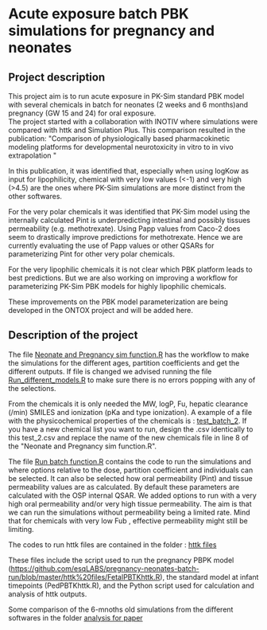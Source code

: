 # Acute exposure batch PBK simulations for pregnancy and neonates

## Project description

<p align="justify">

This project aim is to run acute exposure in PK-Sim standard PBK model with several
chemicals in batch for neonates (2 weeks and 6 months)and pregnancy (GW 15 and 24) for oral exposure.   
The project started with a collaboration with INOTIV where simulations were compared with 
httk and Simulation Plus.
This comparison resulted in the publication: 
"Comparison of physiologically based pharmacokinetic modeling platforms for developmental neurotoxicity in vitro to in vivo extrapolation "

In this publication, it was identified that, especially when using logKow as input for lipophilicity,
chemical with very low values (<-1) and very high (>4.5) are the ones where PK-Sim simulations 
are more distinct from the other softwares.

For the very polar chemicals it was identified that PK-Sim model using the internally calculated Pint is underpredicting intestinal and
possibly tissues permeability (e.g. methotrexate).
Using Papp values from Caco-2  does seem to drastically improve predictions for methotrexate.
Hence we are currently evaluating the use of Papp values or other QSARs for parameterizing Pint for  other very polar chemicals. 

For the very lipophilic chemicals it is not clear which PBK platform leads to best predictions.
But we are also working on improving a workflow for parameterizing PK-Sim PBK models for highly lipophilic chemicals.

These improvements on the PBK model parameterization are being developed in the ONTOX project and will be added here. 

## Description of the project

The file [Neonate and Pregnancy sim function.R](https://github.com/esqLABS/pregnancy-neonates-batch-run/blob/master/Neonate%20and%20Pregnancy%20sim%20function.R) has the workflow to make the simulations for the different ages, partition coefficients and get the different outputs.
If file is changed we advised running the file [Run_different_models.R](https://github.com/esqLABS/pregnancy-neonates-batch-run/blob/master/test_files/Run_different_models.R) to make sure there is no errors popping with any of the selections. 

From the chemicals it is only needed the MW, logP, Fu, hepatic clearance (/min) SMILES and ionization (pKa and type ionization). 
A example of a file with the physicochemical properties of the chemicals is : [test_batch_2](https://github.com/esqLABS/pregnancy-neonates-batch-run/tree/master#:~:text=csv%20identically%20to-,test_batch_2,-and%20replace%20the).
If you have a new chemical list you want to run, design the .csv identically to this test_2.csv and replace
the name of the new chemicals file in line 8 of the "Neonate and Pregnancy sim function.R".

The file [Run batch function.R](https://github.com/esqLABS/pregnancy-neonates-batch-run/blob/master/Run%20batch%20function.R)
contains the code to run the simulations and where options relative
to the dose, partition coefficient and individuals can be selected. 
It can also be selected how oral permeability (Pint) and tissue permeability values are 
as calculated. By default these parameters are calculated with the OSP internal QSAR. 
We added options to run with a very high oral permeability and/or very high tissue permeability. 
The aim is that we can run the simulations without permeability being a limited rate.
Mind that for chemicals with very low Fub , effective permeability might still be limiting. 

The codes to run httk files are contained in the folder :
[httk files](https://github.com/esqLABS/pregnancy-neonates-batch-run/tree/master/httk%20files)

These files include the script used to run the pregnancy PBPK model (https://github.com/esqLABS/pregnancy-neonates-batch-run/blob/master/httk%20files/FetalPBTKhttk.R), the standard model at infant timepoints (PedPBTKhttk.R), and the Python script used for calculation and analysis of httk outputs.

Some comparison of the 6-mnoths old simulations from the different softwares in the folder [analysis for paper](https://github.com/esqLABS/pregnancy-neonates-batch-run/tree/master/analysis%20for%20paper)



 





